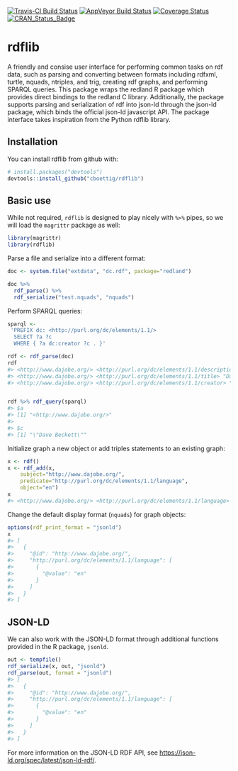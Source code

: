 
[![Travis-CI Build Status](https://travis-ci.org/cboettig/rdflib.svg?branch=master)](https://travis-ci.org/cboettig/rdflib) [![AppVeyor Build Status](https://ci.appveyor.com/api/projects/status/github/cboettig/rdflib?branch=master&svg=true)](https://ci.appveyor.com/project/cboettig/rdflib) [![Coverage Status](https://img.shields.io/codecov/c/github/cboettig/rdflib/master.svg)](https://codecov.io/github/cboettig/rdflib?branch=master) [![CRAN\_Status\_Badge](http://www.r-pkg.org/badges/version/rdflib)](https://cran.r-project.org/package=rdflib)

<!-- README.md is generated from README.Rmd. Please edit that file -->
rdflib
======

A friendly and consise user interface for performing common tasks on rdf data, such as parsing and converting between formats including rdfxml, turtle, nquads, ntriples, and trig, creating rdf graphs, and performing SPARQL queries. This package wraps the redland R package which provides direct bindings to the redland C library. Additionally, the package supports parsing and serialization of rdf into json-ld through the json-ld package, which binds the official json-ld javascript API. The package interface takes inspiration from the Python rdflib library.

Installation
------------

You can install rdflib from github with:

``` r
# install.packages("devtools")
devtools::install_github("cboettig/rdflib")
```

Basic use
---------

While not required, `rdflib` is designed to play nicely with `%>%` pipes, so we will load the `magrittr` package as well:

``` r
library(magrittr)
library(rdflib)
```

Parse a file and serialize into a different format:

``` r
doc <- system.file("extdata", "dc.rdf", package="redland")

doc %>%
  rdf_parse() %>%
  rdf_serialize("test.nquads", "nquads")
```

Perform SPARQL queries:

``` r
sparql <-
 'PREFIX dc: <http://purl.org/dc/elements/1.1/>
  SELECT ?a ?c
  WHERE { ?a dc:creator ?c . }'

rdf <- rdf_parse(doc)
rdf
#> <http://www.dajobe.org/> <http://purl.org/dc/elements/1.1/description> "The generic home page of Dave Beckett." .
#> <http://www.dajobe.org/> <http://purl.org/dc/elements/1.1/title> "Dave Beckett's Home Page" .
#> <http://www.dajobe.org/> <http://purl.org/dc/elements/1.1/creator> "Dave Beckett" .


rdf %>% rdf_query(sparql)
#> $a
#> [1] "<http://www.dajobe.org/>"
#> 
#> $c
#> [1] "\"Dave Beckett\""
```

Initialize graph a new object or add triples statements to an existing graph:

``` r
x <- rdf()
x <- rdf_add(x, 
    subject="http://www.dajobe.org/",
    predicate="http://purl.org/dc/elements/1.1/language",
    object="en")
x
#> <http://www.dajobe.org/> <http://purl.org/dc/elements/1.1/language> "en" .
```

Change the default display format (`nquads`) for graph objects:

``` r
options(rdf_print_format = "jsonld")
x
#> [
#>   {
#>     "@id": "http://www.dajobe.org/",
#>     "http://purl.org/dc/elements/1.1/language": [
#>       {
#>         "@value": "en"
#>       }
#>     ]
#>   }
#> ]
```

JSON-LD
-------

We can also work with the JSON-LD format through additional functions provided in the R package, `jsonld`.

``` r
out <- tempfile()
rdf_serialize(x, out, "jsonld")
rdf_parse(out, format = "jsonld")
#> [
#>   {
#>     "@id": "http://www.dajobe.org/",
#>     "http://purl.org/dc/elements/1.1/language": [
#>       {
#>         "@value": "en"
#>       }
#>     ]
#>   }
#> ]
```

For more information on the JSON-LD RDF API, see <https://json-ld.org/spec/latest/json-ld-rdf/>.

